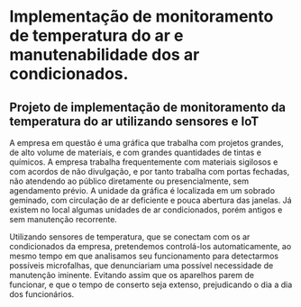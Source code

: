 # Implementação de monitoramento de temperatura do ar e manutenabilidade dos ar condicionados.

## Projeto de implementação de monitoramento da temperatura do ar utilizando sensores e IoT

A empresa em questão é uma gráfica que trabalha com projetos grandes, de alto volume de materiais, e com grandes quantidades de tintas e químicos. A empresa trabalha frequentemente com materiais sigilosos e com acordos de não divulgação, e por tanto trabalha com portas fechadas, não atendendo ao público diretamente ou presencialmente, sem agendamento prévio. A unidade da gráfica é localizada em um sobrado geminado, com circulação de ar deficiente e pouca abertura das janelas. Já existem no local algumas unidades de ar condicionados, porém antigos e sem manutenção recorrente.

Utilizando sensores de temperatura, que se conectam com os ar condicionados da empresa, pretendemos controlá-los automaticamente, ao mesmo tempo em que analisamos seu funcionamento para detectarmos possíveis microfalhas, que denunciariam uma possível necessidade de manutenção iminente. Evitando assim que os aparelhos parem de funcionar, e que o tempo de conserto seja extenso, prejudicando o dia a dia dos funcionários.
